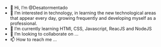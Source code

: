 - 👋 Hi, I’m @Desatormentado
- 👀 I’m interested in technology, in learning the new technological areas that appear every day, growing frequently and developing myself as a professional.
- 🌱 I’m currently learning HTMl, CSS, Javascript, ReacJS and NodeJS
- 💞️ I’m looking to collaborate on ...
- 📫 How to reach me ...
